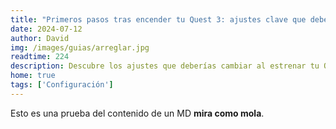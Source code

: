 ```yaml
---
title: "Primeros pasos tras encender tu Quest 3: ajustes clave que debes cambiar"
date: 2024-07-12
author: David
img: /images/guias/arreglar.jpg
readtime: 224
description: Descubre los ajustes que deberías cambiar al estrenar tu Quest 3 para una mejor experiencia.
home: true
tags: ['Configuración']
---
```

Esto es una prueba del contenido de un MD **mira como mola**.